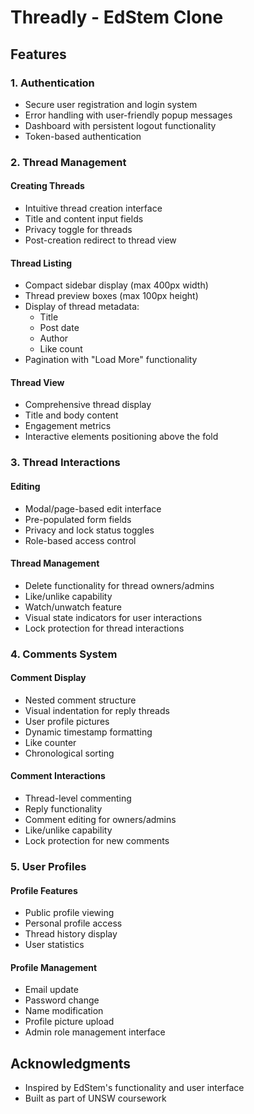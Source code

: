 # Threadly - EdStem Clone

## Features

### 1. Authentication

- Secure user registration and login system
- Error handling with user-friendly popup messages
- Dashboard with persistent logout functionality
- Token-based authentication

### 2. Thread Management

#### Creating Threads

- Intuitive thread creation interface
- Title and content input fields
- Privacy toggle for threads
- Post-creation redirect to thread view

#### Thread Listing

- Compact sidebar display (max 400px width)
- Thread preview boxes (max 100px height)
- Display of thread metadata:
  - Title
  - Post date
  - Author
  - Like count
- Pagination with "Load More" functionality

#### Thread View

- Comprehensive thread display
- Title and body content
- Engagement metrics
- Interactive elements positioning above the fold

### 3. Thread Interactions

#### Editing

- Modal/page-based edit interface
- Pre-populated form fields
- Privacy and lock status toggles
- Role-based access control

#### Thread Management

- Delete functionality for thread owners/admins
- Like/unlike capability
- Watch/unwatch feature
- Visual state indicators for user interactions
- Lock protection for thread interactions

### 4. Comments System

#### Comment Display

- Nested comment structure
- Visual indentation for reply threads
- User profile pictures
- Dynamic timestamp formatting
- Like counter
- Chronological sorting

#### Comment Interactions

- Thread-level commenting
- Reply functionality
- Comment editing for owners/admins
- Like/unlike capability
- Lock protection for new comments

### 5. User Profiles

#### Profile Features

- Public profile viewing
- Personal profile access
- Thread history display
- User statistics

#### Profile Management

- Email update
- Password change
- Name modification
- Profile picture upload
- Admin role management interface


## Acknowledgments

- Inspired by EdStem's functionality and user interface
- Built as part of UNSW coursework
